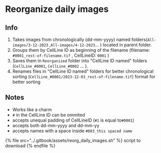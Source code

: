 # Reorganize daily images

## Info

1. Takes images from chronologically (dd-mm-yyyy) named folders(`All-images/3-12-2023` ,`All-images/4-12-2023`... ) located in parent folder.
2. Groups them by CellLine ID as beginning of the filename (filename: `#0001_rest-of-filename.tif` , CellLineID: `0001` )
3. Saves them in `Reorganized` folder into "CellLine ID named" folders (`CellLine_#0001`, `CellLine_#0002` ... ).
4. Renames files in "CellLine ID named" folders for better chronological sorting (`CellLine_#0001/2023-12-03_rest-of-filename.tif`) format for better sorting

## Notes

* Works like a charm
* &#x20;`#` in the CellLine ID can be ommited&#x20;
* accepts unequal padding of CellLineID (`#1` is  equal to`#0001`)
* accepts both dd-mm-yyyy and dd-mm-yy
* accepts names with a space inside `#003_this spaced name`

{% file src="../.gitbook/assets/reorg_daily_images.sh" %}
script to download
{% endfile %}
